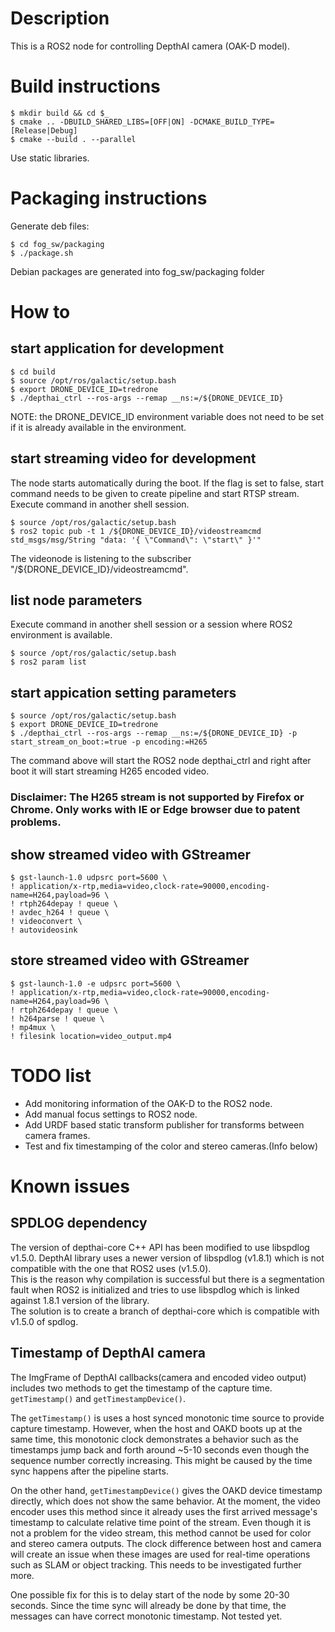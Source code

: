 # Description
This is a ROS2 node for controlling DepthAI camera (OAK-D model).

# Build instructions
```
$ mkdir build && cd $_
$ cmake .. -DBUILD_SHARED_LIBS=[OFF|ON] -DCMAKE_BUILD_TYPE=[Release|Debug]
$ cmake --build . --parallel
```
Use static libraries.

# Packaging instructions
Generate deb files:
```
$ cd fog_sw/packaging
$ ./package.sh
```
Debian packages are generated into fog_sw/packaging folder

# How to
## start application for development
```
$ cd build
$ source /opt/ros/galactic/setup.bash
$ export DRONE_DEVICE_ID=tredrone
$ ./depthai_ctrl --ros-args --remap __ns:=/${DRONE_DEVICE_ID}
```
NOTE: the DRONE_DEVICE_ID environment variable does not need to be set if it is already available in the environment.

## start streaming video for development
The node starts automatically during the boot. If the flag is set to false, start command needs to be given to create pipeline and start RTSP stream. Execute command in another shell session. <br>
```
$ source /opt/ros/galactic/setup.bash
$ ros2 topic pub -t 1 /${DRONE_DEVICE_ID}/videostreamcmd std_msgs/msg/String "data: '{ \"Command\": \"start\" }'"
```
The videonode is listening to the subscriber "/${DRONE_DEVICE_ID}/videostreamcmd".

## list node parameters
Execute command in another shell session or a session where ROS2 environment is available. <br>
```
$ source /opt/ros/galactic/setup.bash
$ ros2 param list
```

## start appication setting parameters
```
$ source /opt/ros/galactic/setup.bash
$ export DRONE_DEVICE_ID=tredrone
$ ./depthai_ctrl --ros-args --remap __ns:=/${DRONE_DEVICE_ID} -p start_stream_on_boot:=true -p encoding:=H265
```
The command above will start the ROS2 node depthai_ctrl and right after boot it will start streaming H265 encoded video. 

### **Disclaimer: The H265 stream is not supported by Firefox or Chrome. Only works with IE or Edge browser due to patent problems.** 

## show streamed video with GStreamer
```
$ gst-launch-1.0 udpsrc port=5600 \
! application/x-rtp,media=video,clock-rate=90000,encoding-name=H264,payload=96 \
! rtph264depay ! queue \
! avdec_h264 ! queue \
! videoconvert \
! autovideosink
```

## store streamed video with GStreamer
```
$ gst-launch-1.0 -e udpsrc port=5600 \
! application/x-rtp,media=video,clock-rate=90000,encoding-name=H264,payload=96 \
! rtph264depay ! queue \
! h264parse ! queue \
! mp4mux \
! filesink location=video_output.mp4
```

# TODO list
* Add monitoring information of the OAK-D to the ROS2 node.
* Add manual focus settings to ROS2 node.
* Add URDF based static transform publisher for transforms between camera frames.
* Test and fix timestamping of the color and stereo cameras.(Info below)

# Known issues
## SPDLOG dependency
The version of depthai-core C++ API has been modified to use libspdlog v1.5.0. DepthAI library uses a newer version of libspdlog (v1.8.1) which is not compatible with the one that ROS2 uses (v1.5.0).<br>
This is the reason why compilation is successful but there is a segmentation fault when ROS2 is initialized and tries to use libspdlog which is linked against 1.8.1 version of the library. <br>
The solution is to create a branch of depthai-core which is compatible with v1.5.0 of spdlog.

## Timestamp of DepthAI camera
The ImgFrame of DepthAI callbacks(camera and encoded video output) includes two methods to get the timestamp of the capture time. `getTimestamp()` and `getTimestampDevice()`. 

The `getTimestamp()` is uses a host synced monotonic time source to provide capture timestamp. However, when the host and OAKD boots up at the same time, this monotonic clock demonstrates a behavior such as the timestamps jump back and forth around ~5-10 seconds even though the sequence number correctly increasing. This might be caused by the time sync happens after the pipeline starts. 

On the other hand, `getTimestampDevice()` gives the OAKD device timestamp directly, which does not show the same behavior. At the moment, the video encoder uses this method since it already uses the first arrived message's timestamp to calculate relative time point of the stream. Even though it is not a problem for the video stream, this method cannot be used for color and stereo camera outputs. The clock difference between host and camera will create an issue when these images are used for real-time operations such as SLAM or object tracking. This needs to be investigated further more. 

One possible fix for this is to delay start of the node by some 20-30 seconds. Since the time sync will already be done by that time, the messages can have correct monotonic timestamp. Not tested yet.